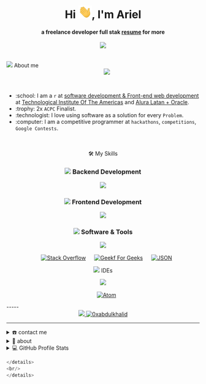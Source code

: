 <!DOCTYPE html>
<html lang="es">
<head>
    <meta charset="UTF-8">
    <meta name="viewport" content="width=device-width, initial-scale=1.0">
  
</head>
<body>


<div style=" user-select: none;">
<div align="center">
<h1 align="center">Hi <img width="35" src="https://github.com/1999AZZAR/1999AZZAR/blob/main/resources/img/waving.gif">, I'm Ariel </h1>
<h4 align="center">a freelance developer full stak <a href="" target="_blank">resume</a> for more</h4>



<p align="center">
  <a href=""><img src="https://readme-typing-svg.herokuapp.com?font=Time+New+Roman&color=cyan&size=25&center=true&vCenter=true&width=600&height=100&lines=Ariel+Naranjo..&hearts;++;Certificate+Full-Stack+Developer,;ComputerScience+Software+Development+Student,;CTF+Newbie,;Active+Learner/Researcher,;Love+to+learn+new+stuffs..<3"></a>
</p>

</div>
<br>


<div style="text-align: left;">
    <picture>
        <img src="https://github.com/7oSkaaa/7oSkaaa/blob/main/Images/about_me.gif?raw=true" width="50px">
    </picture>
    About me
</div>

<div style="text-align: left;">
    <picture>
        <img align="right" src="https://github.com/7oSkaaa/7oSkaaa/blob/main/Images/Right_Side.gif?raw=true" width="250px">
    </picture>
</div>

<br><br>

<div style="text-align: left;">
    <ul>
        <li>:school: I am a <code>r</code> at <a href=""> software development & Front-end web development</a> at <a href="https://itla.edu.do/">Technological Institute Of The Americas</a> and <a href="https://app.aluracursos.com/user/The-Manuel-Dev"> Alura Latan + Oracle</a>.</li>
        <li>:trophy: 2x <code>ACPC</code> Finalist.</li>
<li>:technologist: I love using software as a solution for every <code>Problem</code>.</li>
        <li>:computer: I am a competitive programmer at <code>hackathons</code>, <code>competitions</code>, <code>Google Contests</code>.</li>
     

    
    
</div>

<br>

<br>
<div align="center">
🛠️ My Skills

### <picture> <img src = "https://github.com/7oSkaaa/7oSkaaa/blob/main/Images/Programming_Languages.gif?raw=true" width = 50px>  </picture> Backend Development


<p align="center">
  <a >
    <img src="https://skillicons.dev/icons?i=cs,dynamodb,js,kotlin,py,mongodb,mysql,nextjs,nodejs&perline=14" />
   
  </a>
</p>


### <picture> <img src = "https://github.com/7oSkaaa/7oSkaaa/blob/main/Images/Front_End.gif?raw=true" width = 50px>  </picture> Frontend Development

<p align="center" style="animation: rotate 5s infinite linear;">
  <a href="">
    <img src="https://skillicons.dev/icons?i=bootstrap,wordpress,cs,css,js,html,react&perline=14" />
  </a>
</p>

 ### <picture> <img src = "https://github.com/7oSkaaa/7oSkaaa/blob/main/Images/Software_Tools.gif?raw=true" width = 50px>  </picture> Software & Tools
 <p align="center">
  <a href="">
    <img src="https://skillicons.dev/icons?i=git,aws,azure,discord,docker,dotnet,linkedin,express,figma,md,materialui,mongodb,mysql,tailwind&perline=14" />
  </a>
</p>

<p align="center">

  
  
  &emsp;
    <a href="#"><img alt="Stack Overflow" src="https://img.shields.io/badge/-Stack%20Overflow-FE7A16?style=plastic&logo=stack-overflow&logoColor=white"></a>
  &emsp;
    <a href="#"><img alt="Geekf For Geeks" src="https://img.shields.io/badge/geeksforgeeks-%230F9D58.svg?style=plastic&logo=geeksforgeeks&logoColor=white"></a>
  &emsp;
    <a href="#"><img alt="JSON" img src="https://img.shields.io/badge/json-%23000000.svg?style=plastic&logo=json&logoColor=white"></a>
  
 
</p>
     <picture> <img src = "https://github.com/7oSkaaa/7oSkaaa/blob/main/Images/IDEs.gif?raw=true" width = 50px>  </picture> IDEs


 <p align="center">
  <a >
    <img src="https://skillicons.dev/icons?i=visualstudio,idea,vscode&perline=14" />
  </a>
</p>
<p align="center">
  &emsp;
    <a href="#"><img alt="Atom" src="https://img.shields.io/badge/atom-%2366595C.svg?&style=plastic&logo=atom&logoColor=white" /></a>
 
</p>
</div>
-----
<div align="center">

<a href="https://github.com/The-Manuel-G">
  <img src="https://github-readme-stats.vercel.app/api?username=The-Manuel-G&include_all_commits=true&count_private=true&show_icons=true&line_height=20&title_color=7A7ADB&icon_color=2234AE&text_color=D3D3D3&bg_color=0,000000,130F40" width="450"/>
  <img src="https://github-readme-stats.vercel.app/api/top-langs?username=The-Manuel-G&show_icons=true&locale=en&layout=compact&line_height=20&title_color=7A7ADB&icon_color=2234AE&text_color=D3D3D3&bg_color=0,000000,130F40" width="375"  alt="0xabdulkhalid"/>

</a>
</div>




-----
<details>
  <summary>☎️ contact me</summary>
<div>
  <samp>
    <h2 align="center">you can reach me by:</h2>
    <p align="center">
      <br/>
      <a href="www.linkedin.com/in/ariel-naranjo" target="blank"><img align="center"
         src="https://img.shields.io/badge/linkedin-%231DA1F2.svg?style=for-the-badge&logo=linkedin&logoColor=white"
         alt="Ariel" height="30"/></a>
      <a href="" target="blank"><img align="center"
         src="https://img.shields.io/badge/facebook-4267B2.svg?style=for-the-badge&logo=facebook&logoColor=white"
         alt="Ariel" height="30"/></a>
      <a href="mailto:arielnaranjoi829@gmail.com" target="blank"><img align="center"
         src="https://img.shields.io/badge/gmail-EA4335.svg?style=for-the-badge&logo=gmail&logoColor=white"
         alt="azzar" height="30"/></a>
    </p>
  <p align="center">
      <a href="" target="blank"><img align="center"
         src="https://img.shields.io/badge/instagram-%23E4405F.svg?style=for-the-badge&logo=Instagram&logoColor=white"
         alt="Ariel" height="30"/></a>
      <a href="https://twitter.com" target="blank"><img align="center"
         src="https://img.shields.io/badge/twitter-1DA1F2.svg?style=for-the-badge&logo=twitter&logoColor=white"
         alt="Ariel" height="30"/></a>
      <br>
    </p>
  </samp>
</div>
</details>

<details>
  <summary>🧮 about</summary>
<div>
<samp>
<h2 align="center">About this Account</h2>
 <p align="center">
  <a href="https://github.com/The-Manuel-G" target="blank"><img align="center" 
     src="https://komarev.com/ghpvc/?username=1999AZZAR&style=for-the-badge&label=PROFILE+VIEWS" height="25"
     alt="views count" /></a>
  <a href="https://full-stack-developer2025.netlify.app"><img align="center" 
     src="https://img.shields.io/website?down_message=offline&style=for-the-badge&up_message=online&url=https%3A%2F%2F1999azzar.github.io%2F1999AZZAR%2F" height="25"
     alt="website" /></a>
  </p>
  <p align="center">
  <a href=""><img align="center"
     src="https://www.codefactor.io/repository/github/1999azzar/1999azzar/badge/main" height="25"
     alt="CodeFactor" /></a>
  <a href="https://github.com/The-Manuel-G" target="blank"><img align="center" 
     src="https://github.com/1999AZZAR/1999AZZAR/actions/workflows/pages/pages-build-deployment/badge.svg" height="25"
     alt="page built"/></a>
  </p>
 <p align="center">
  <a href="https://github.com/The-Manuel-G" target="blank"><img align="center" 
     src="https://img.shields.io/github/license/1999AZZAR/1999AZZAR?color=purple&style=for-the-badge" height="25"
     alt="lisense" /></a>
  <a href="https://github.com/The-Manuel-G"><img align="center"
     src="https://forthebadge.com/images/badges/works-on-my-machine.svg" height="25"
     alt="work on my machine" /></a>
 </p>
 </samp>
</div>
</details>
  
<details> 
  <summary>💻 GitHub Profile Stats</summary>
  <div>
  <samp>
    <h2 align="center"> Github stats </h2>
      <br/>
    <details open>
  <summary><h3>Languages</h3></summary>
            <p align="center">
        <a href="https://github.com/The-Manuel-G">
          <img src="https://github-readme-stats.vercel.app/api/top-langs/?username=The-Manuel-G&langs_count=6&theme=gruvbox&layout=compact&hide_border=true"
          alt="1999AZZAR :: overall Top Langs " /></a>
      </p>
        <p align="center">
          <a href="https://github.com/The-Manuel-G">
          <img width="45%" src="https://github-profile-summary-cards.vercel.app/api/cards/repos-per-language?username=The-Manuel-G&theme=gruvbox&layout=compact&hide_border=true"
          alt="1999AZZAR :: Top Langs by repo" />
          <img width="45%" src="https://github-profile-summary-cards.vercel.app/api/cards/most-commit-language?username=The-Manuel-G&theme=gruvbox&layout=compact&hide_border=true"
          alt="1999AZZAR :: Top Langs by commit" />
          </a>
        </p>
</details>
    <details open>
  <summary><h3>stasistic</h3></summary>
        <p align="center">
          <a href="https://github.com/The-Manuel-G">
          <img width="49.5%" src="https://github-readme-stats.vercel.app/api?username=The-Manuel-G&show_icons=true&theme=gruvbox&hide_border=true" />
          <img width="49.5%" src="https://github-readme-streak-stats.herokuapp.com/?user=The-Manuel-G&theme=gruvbox&hide_border=true" />
          </a>
       </p>
     <br>
     </samp>
  </div>    
</details>


  


```js
</details>
<br/>
</details> 



  
